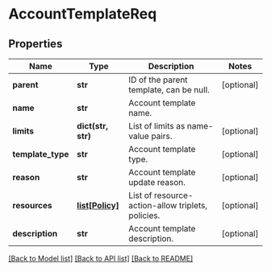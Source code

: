 # AccountTemplateReq

## Properties
Name | Type | Description | Notes
------------ | ------------- | ------------- | -------------
**parent** | **str** | ID of the parent template, can be null. | [optional] 
**name** | **str** | Account template name. | 
**limits** | **dict(str, str)** | List of limits as name-value pairs. | [optional] 
**template_type** | **str** | Account template type. | [optional] 
**reason** | **str** | Account template update reason. | [optional] 
**resources** | [**list[Policy]**](Policy.md) | List of resource-action-allow triplets, policies. | [optional] 
**description** | **str** | Account template description. | [optional] 

[[Back to Model list]](../README.md#documentation-for-models) [[Back to API list]](../README.md#documentation-for-api-endpoints) [[Back to README]](../README.md)


